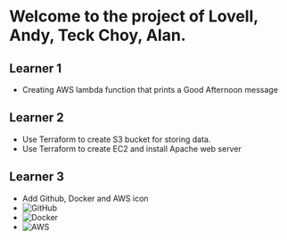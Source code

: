 # Welcome to the project of Lovell, Andy, Teck Choy, Alan.

## Learner 1
- Creating AWS lambda function that prints a Good Afternoon message

## Learner 2 
- Use Terraform to create S3 bucket for storing data.
- Use Terraform to create EC2 and install Apache web server 

## Learner 3
- Add Github, Docker and AWS icon
- ![GitHub](https://github.githubassets.com/assets/GitHub-Mark-ea2971cee799.png)
- ![Docker](https://www.docker.com/wp-content/uploads/2023/08/logo-dont-spacing.svg)
- ![AWS](https://img.icons8.com/?size=80&id=mHi46t5vguiz&format=png) 